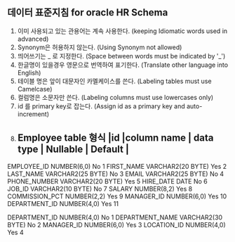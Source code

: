 ## 데이터 표준지침 for oracle HR Schema

1. 이미 사용되고 있는 관용어는 계속 사용한다. (keeping Idiomatic words used in advanced)
2. Synonym은 허용하지 않는다. (Using Synonym not allowed)
3. 띄어쓰기는 _ 로 지정한다. (Space between words must be indicated by '_')
4. 한글명이 있을경우 영문으로 번역하여 표기한다. (Translate other language into English)
5. 테이블 명은 앞이 대문자인 카멜케이스를 쓴다. (Labeling tables must use Camelcase)
6. 컬럼명은 소문자만 쓴다. (Labeling columns must use lowercases only)
7. id 를 primary key로 잡는다. (Assign id as a primary key and auto-increment) 
8. Employee table 형식
   |id |column name | data type | Nullable | Default |
   ----------------------------------------------------

EMPLOYEE_ID	NUMBER(6,0)	No		1
FIRST_NAME	VARCHAR2(20 BYTE)	Yes		2
LAST_NAME	VARCHAR2(25 BYTE)	No		3
EMAIL	VARCHAR2(25 BYTE)	No		4
PHONE_NUMBER	VARCHAR2(20 BYTE)	Yes		5
HIRE_DATE	DATE	No		6
JOB_ID	VARCHAR2(10 BYTE)	No		7
SALARY	NUMBER(8,2)	Yes		8
COMMISSION_PCT	NUMBER(2,2)	Yes		9
MANAGER_ID	NUMBER(6,0)	Yes		10
DEPARTMENT_ID	NUMBER(4,0)	Yes		11

DEPARTMENT_ID	NUMBER(4,0)	No		1
DEPARTMENT_NAME	VARCHAR2(30 BYTE)	No		2
MANAGER_ID	NUMBER(6,0)	Yes		3
LOCATION_ID	NUMBER(4,0)	Yes		4
